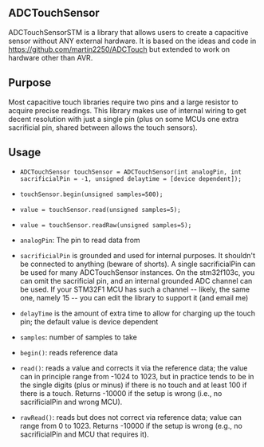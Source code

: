 ## ADCTouchSensor  
ADCTouchSensorSTM is a library that allows users to create a capacitive sensor without ANY external hardware.
It is based on the ideas and code in https://github.com/martin2250/ADCTouch but extended to work on hardware
other than AVR.

## Purpose  
Most capacitive touch libraries require two pins and a large resistor to acquire precise readings. 
This library makes use of internal wiring to get decent resolution with just a single pin (plus on 
some MCUs one extra sacrificial pin, shared between allows the touch sensors).

## Usage  
* `ADCTouchSensor touchSensor = ADCTouchSensor(int analogPin, int sacrificialPin = -1, unsigned delaytime = [device dependent]);`

* `touchSensor.begin(unsigned samples=500);`

* `value = touchSensor.read(unsigned samples=5);`

* `value = touchSensor.readRaw(unsigned samples=5);`

* `analogPin`: The pin to read data from

* `sacrificialPin` is grounded and used for internal purposes. It shouldn't
    be connected to anything (beware of shorts). A single 
    sacrificialPin can be used for many ADCTouchSensor instances. On the stm32f103c, you can omit 
    the sacrificial pin, and an internal grounded ADC channel
    can be used. If your STM32F1 MCU has such a channel -- likely, the same one, namely 15 -- you can
    edit the library to support it (and email me)
    
* `delayTime` is the amount of extra time to allow for charging up the touch pin; the default value is
    device dependent

* `samples`: number of samples to take

* `begin()`: reads reference data

* `read()`: reads a value and corrects it via the reference data; the value can in principle range
    from -1024 to 1023, but in practice tends to be in the single digits (plus or minus) if there
    is no touch and at least 100 if there is a touch. Returns -10000 if the setup is wrong (i.e.,
    no sacrificialPin and wrong MCU).

* `rawRead()`: reads but does not correct via reference data; value can range from 0 to 1023.
     Returns -10000 if the setup is wrong (e.g., no sacrificialPin and MCU that requires it).
